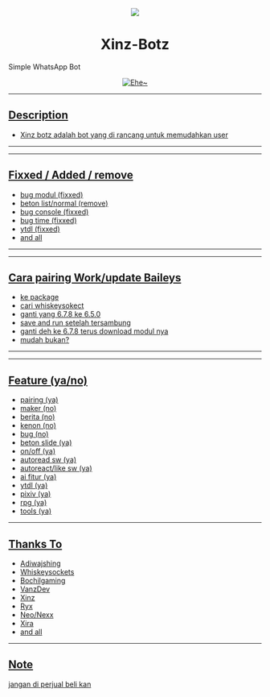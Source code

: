 <p align='center'>
<img src='https://github-widgetbox.vercel.app/api/profile?username=Rez4-3yz&data=followers,repositories,stars,commits' />
</p>

<h1 align="center">Xinz-Botz</h1>

Simple WhatsApp Bot

<p align="center">
  <a href="https://github.com/Xinz21"><img src="http://readme-typing-svg.herokuapp.com?color=7FFF00&center=true&vCenter=true&multiline=false&lines=Simple+Whatsapp+Bot;Give+star+and+forks+this+repo+:)" alt="Ehe~">
</p> 
      
-----------
## Description 
- Xinz botz adalah bot yang di rancang untuk memudahkan user 
------------

------------
## Fixxed / Added / remove
- bug modul (fixxed)
- beton list/normal (remove)
- bug console (fixxed)
- bug time (fixxed)
- ytdl (fixxed)
- and all
------------

------------
## Cara pairing Work/update Baileys
- ke package
- cari whiskeysokect
- ganti yang 6.7.8 ke 6.5.0
- save and run setelah tersambung
- ganti deh ke 6.7.8 terus download modul nya
- mudah bukan?
-------------

------------
## Feature (ya/no)
- pairing (ya)
- maker (no)
- berita (no)
- kenon (no)
- bug (no)
- beton slide (ya)
- on/off (ya)
- autoread sw (ya)
- autoreact/like sw (ya)
- ai fitur (ya)
- ytdl (ya)
- pixiv (ya)
- rpg (ya)
- tools (ya)
------------

## Thanks To
- Adiwajshing
- Whiskeysockets
- Bochilgaming
- VanzDev
- Xinz
- Ryx
- Neo/Nexx
- Xira
- and all

-------------
## Note 
jangan di perjual beli kan
